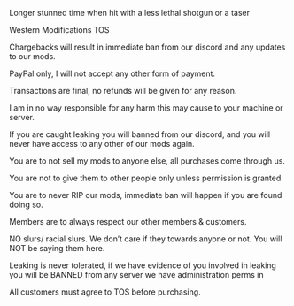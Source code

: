 Longer stunned time when hit with a less lethal shotgun or a taser

Western Modifications TOS

Chargebacks will result in immediate ban from our discord and any updates to our mods.

PayPal only, I will not accept any other form of payment.

Transactions are final, no refunds will be given for any reason.

I am in no way responsible for any harm this may cause to your machine or server.

If you are caught leaking you will banned from our discord, and you will never have access to any other of our mods again.

You are to not sell my mods to anyone else, all purchases come through us.

You are not to give them to other people only unless permission is granted.

You are to never RIP our mods, immediate ban will happen if you are found doing so.

Members are to always respect our other members & customers.

NO slurs/ racial slurs. We don’t care if they towards anyone or not. You will NOT be saying them here.

Leaking is never tolerated, if we have evidence of you involved in leaking you will be BANNED from any server we have administration perms in

All customers must agree to TOS before purchasing.
